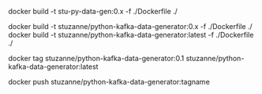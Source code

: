 docker build -t stu-py-data-gen:0.x -f ./Dockerfile ./

docker build -t stuzanne/python-kafka-data-generator:0.x -f ./Dockerfile ./
docker build -t stuzanne/python-kafka-data-generator:latest -f ./Dockerfile ./

docker tag stuzanne/python-kafka-data-generator:0.1 stuzanne/python-kafka-data-generator:latest

docker push stuzanne/python-kafka-data-generator:tagname
